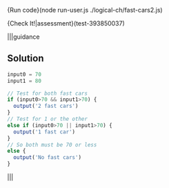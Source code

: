 {Run code}(node run-user.js ./logical-ch/fast-cars2.js)

{Check It!|assessment}(test-393850037)

|||guidance
## Solution
```javascript
input0 = 70
input1 = 80

// Test for both fast cars
if (input0>70 && input1>70) {
  output('2 fast cars')
}
// Test for 1 or the other 
else if (input0>70 || input1>70) {
  output('1 fast car')
}
// So both must be 70 or less
else {
  output('No fast cars')
}
```
|||